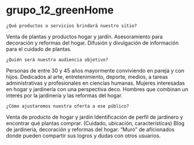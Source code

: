 # grupo_12_greenHome

    ¿Qué productos o servicios brindará nuestro sitio?
Venta de plantas y productos hogar y jardín. Asesoramiento para decoración y reformas del hogar. Difusión y divulgación de información para el cuidado de plantas.

    ¿Quién será nuestra audiencia objetivo?
Personas de entre 30 y 45 años mayormente conviviendo en pareja y con hijos. Dedicados al arte, entretenimiento, deporte, medios, a tareas administrativas y profesionales en ciencias humanas.
Mujeres interesadas en hogar y jardinería con una perspectiva deco.
Hombres  que combinan un interés por la jardinería y las reformas del hogar.

    ¿Cómo ajustaremos nuestra oferta a ese público?
Venta de producto de hogar y jardín
Identificación de perfil de jardinero y encontrar qué plantas comprar. (Cuidado, ubicación, características)
Blog de jardinería, decoración y reformas del hogar.
“Muro” de aficionados donde pueden compartir sus logros y dudas con otros usuarios.
